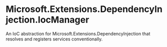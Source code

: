 # Microsoft.Extensions.DependencyInjection.IocManager

An IoC abstraction for Microsoft.Extensions.DependencyInjection that resolves and registers services conventionally.
